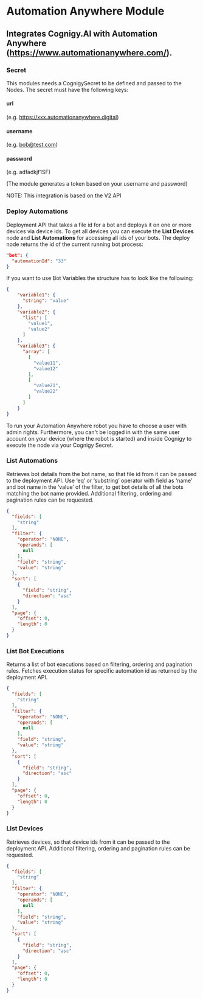 # Automation Anywhere Module

## Integrates Cognigy.AI with Automation Anywhere (https://www.automationanywhere.com/).

### Secret
This modules needs a CognigySecret to be defined and passed to the Nodes. The secret must have the following keys:

#### url 
(e.g. https://xxx.automationanywhere.digital)
#### username
(e.g. bob@test.com)
#### password
(e.g. adfadkjf1SF)

(The module generates a token based on your username and password)

NOTE: This integration is based on the V2 API

### Deploy Automations
Deployment API that takes a file id for a bot and deploys it on one or more devices via device ids. To get all devices you can execute the **List Devices** node and **List Automations** for accessing all ids of your bots. The deploy node returns the id of the current running bot process:

```json
"bot": {
  "automationId": "33"
}
```

If you want to use Bot Variables the structure has to look like the following: 

```json
{
    "variable1": {
      "string": "value"
    },
    "variable2": {
      "list": [
        "value1",
        "value2"
      ]
    },
    "variable3": {
      "array": [
        [
          "value11",
          "value12"
        ],
        [
          "value21",
          "value22"
        ]
      ]
    }
}
```

To run your Automation Anywhere robot you have to choose a user with admin rights. Furthermore, you can't be logged in with the same user account on your device (where the robot is started) and inside Cognigy to execute the node via your Cognigy Secret.

### List Automations
Retrieves bot details from the bot name, so that file id from it can be passed to the deployment API. Use ‘eq’ or ‘substring’ operator with field as ‘name’ and bot name in the ‘value’ of the filter, to get bot details of all the bots matching the bot name provided. Additional filtering, ordering and pagination rules can be requested.

```json 
{
  "fields": [
    "string"
  ],
  "filter": {
    "operator": "NONE",
    "operands": [
      null
    ],
    "field": "string",
    "value": "string"
  },
  "sort": [
    {
      "field": "string",
      "direction": "asc"
    }
  ],
  "page": {
    "offset": 0,
    "length": 0
  }
}
```
### List Bot Executions
Returns a list of bot executions based on filtering, ordering and pagination rules. Fetches execution status for specific automation id as returned by the deployment API.

```json 
{
  "fields": [
    "string"
  ],
  "filter": {
    "operator": "NONE",
    "operands": [
      null
    ],
    "field": "string",
    "value": "string"
  },
  "sort": [
    {
      "field": "string",
      "direction": "asc"
    }
  ],
  "page": {
    "offset": 0,
    "length": 0
  }
}
```

### List Devices
Retrieves devices, so that device ids from it can be passed to the deployment API. Additional filtering, ordering and pagination rules can be requested.

```json 
{
  "fields": [
    "string"
  ],
  "filter": {
    "operator": "NONE",
    "operands": [
      null
    ],
    "field": "string",
    "value": "string"
  },
  "sort": [
    {
      "field": "string",
      "direction": "asc"
    }
  ],
  "page": {
    "offset": 0,
    "length": 0
  }
}
```
